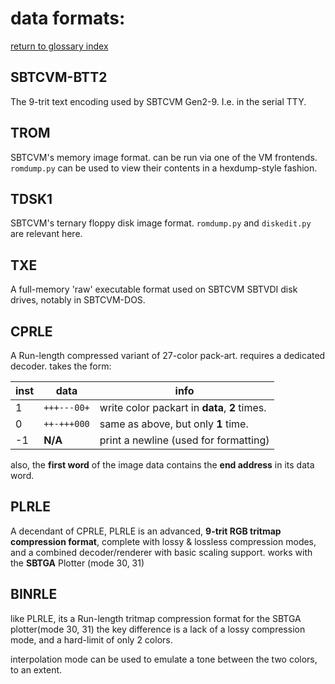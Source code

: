 # data formats:
[return to glossary index](glossary.md)
## SBTCVM-BTT2

The 9-trit text encoding used by SBTCVM Gen2-9. I.e. in the serial TTY.

## TROM

SBTCVM's memory image format. can be run via one of the VM frontends.    
`romdump.py` can be used to view their contents in a hexdump-style fashion.

## TDSK1

SBTCVM's ternary floppy disk image format.
`romdump.py` and `diskedit.py` are relevant here.

## TXE

A full-memory 'raw' executable format used on SBTCVM SBTVDI disk drives, notably in SBTCVM-DOS.

## CPRLE

A Run-length compressed variant of 27-color pack-art. requires a dedicated
decoder.
takes the form:

inst|data|info
----|----|----
1|`+++---00+`|write color packart in **data**, **2** times.
0|`++-+++000`|same as above, but only **1** time.
-1|**N/A**|print a newline (used for formatting)

also, the **first word** of the image data contains the **end address** in its data word.

## PLRLE

A decendant of CPRLE, PLRLE is an advanced, **9-trit RGB tritmap compression format**,
complete with lossy & lossless compression modes, and a combined decoder/renderer 
with basic scaling support. works with the **SBTGA** Plotter (mode 30, 31)

## BINRLE

like PLRLE, its a Run-length tritmap compression format for the SBTGA plotter(mode 30, 31)
the key difference is a lack of a lossy compression mode, and a hard-limit of only 2 colors.

interpolation mode can be used to emulate a tone between the two colors, to an extent.

